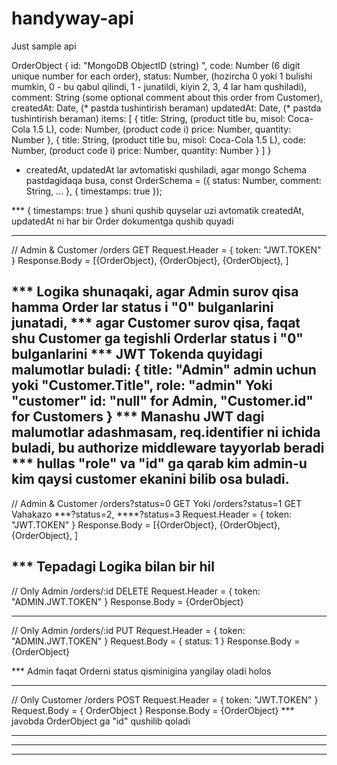 # handyway-api
Just sample api


OrderObject
{
    id: "MongoDB ObjectID (string) ",
    code: Number (6 digit unique number for each order),
    status: Number, (hozircha 0 yoki 1 bulishi mumkin, 0 - bu qabul qilindi, 1 - junatildi, kiyin 2, 3, 4 lar ham qushiladi),
    comment: String (some optional comment about this order from Customer),
    createdAt: Date, (* pastda tushintirish beraman)
    updatedAt: Date, (* pastda tushintirish beraman)
    items: [
        {
            title: String, (product title bu, misol: Coca-Cola 1.5 L),
            code: Number, (product code i)
            price: Number,
            quantity: Number
        },
        {
            title: String, (product title bu, misol: Coca-Cola 1.5 L),
            code: Number, (product code i)
            price: Number,
            quantity: Number
        }
    ]
}

* createdAt, updatedAt lar avtomatiski qushiladi, agar mongo Schema pastdagidaqa busa,
const OrderSchema = ({
    status: Number,
    comment: String,
    ...
}, { timestamps: true });

***  { timestamps: true } shuni qushib quyselar uzi avtomatik createdAt, updatedAt ni har bir Order dokumentga qushib quyadi




----------------------------------------------------------------
// Admin & Customer
/orders     GET
Request.Header = {
    token: "JWT.TOKEN"
}
Response.Body = [{OrderObject}, {OrderObject}, {OrderObject}, ]

*** Logika shunaqaki, agar Admin surov qisa hamma Order lar status i "0" bulganlarini junatadi,
*** agar Customer surov qisa, faqat shu Customer ga tegishli Orderlar status i "0" bulganlarini
*** JWT Tokenda quyidagi malumotlar buladi:
{
    title: "Admin" admin uchun yoki "Customer.Title",
    role: "admin" Yoki "customer"
    id: "null" for Admin, "Customer.id" for Customers
}
*** Manashu JWT dagi malumotlar adashmasam, req.identifier ni ichida buladi, bu authorize middleware tayyorlab beradi
*** hullas "role" va "id" ga qarab kim admin-u kim qaysi customer ekanini bilib osa buladi.
----------------------------------------------------------------

// Admin & Customer
/orders?status=0     GET
Yoki
/orders?status=1     GET
Vahakazo ***?status=2,   ****?status=3
Request.Header = {
    token: "JWT.TOKEN"
}
Response.Body = [{OrderObject}, {OrderObject}, {OrderObject}, ]

*** Tepadagi Logika bilan bir hil
----------------------------------------------------------------

// Only Admin
/orders/:id             DELETE
Request.Header = {
    token: "ADMIN.JWT.TOKEN"
}
Response.Body = {OrderObject}

----------------------------------------------------------------

// Only Admin
/orders/:id             PUT
Request.Header = {
    token: "ADMIN.JWT.TOKEN"
}
Request.Body = {
    status: 1
}
Response.Body = {OrderObject}

*** Admin faqat Orderni status qisminigina yangilay oladi holos

----------------------------------------------------------------

// Only Customer
/orders            POST
Request.Header = {
    token: "JWT.TOKEN"
}
Request.Body = {
    OrderObject
}
Response.Body = {OrderObject}       *** javobda OrderObject ga "id" qushilib qoladi

----------------------------------------------------------------
----------------------------------------------------------------
----------------------------------------------------------------

